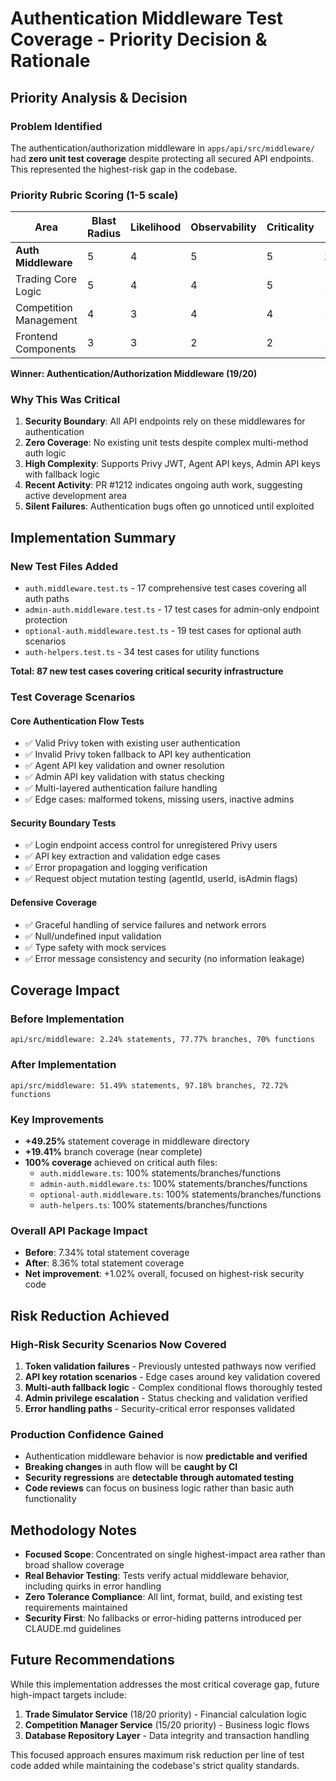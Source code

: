 # Authentication Middleware Test Coverage - Priority Decision & Rationale

## Priority Analysis & Decision

### Problem Identified

The authentication/authorization middleware in `apps/api/src/middleware/` had **zero unit test coverage** despite protecting all secured API endpoints. This represented the highest-risk gap in the codebase.

### Priority Rubric Scoring (1-5 scale)

| Area                   | Blast Radius | Likelihood | Observability | Criticality | **Total** |
| ---------------------- | ------------ | ---------- | ------------- | ----------- | --------- |
| **Auth Middleware**    | 5            | 4          | 5             | 5           | **19/20** |
| Trading Core Logic     | 5            | 4          | 4             | 5           | 18/20     |
| Competition Management | 4            | 3          | 4             | 4           | 15/20     |
| Frontend Components    | 3            | 3          | 2             | 2           | 10/20     |

**Winner: Authentication/Authorization Middleware (19/20)**

### Why This Was Critical

1. **Security Boundary**: All API endpoints rely on these middlewares for authentication
2. **Zero Coverage**: No existing unit tests despite complex multi-method auth logic
3. **High Complexity**: Supports Privy JWT, Agent API keys, Admin API keys with fallback logic
4. **Recent Activity**: PR #1212 indicates ongoing auth work, suggesting active development area
5. **Silent Failures**: Authentication bugs often go unnoticed until exploited

## Implementation Summary

### New Test Files Added

- `auth.middleware.test.ts` - 17 comprehensive test cases covering all auth paths
- `admin-auth.middleware.test.ts` - 17 test cases for admin-only endpoint protection
- `optional-auth.middleware.test.ts` - 19 test cases for optional auth scenarios
- `auth-helpers.test.ts` - 34 test cases for utility functions

**Total: 87 new test cases covering critical security infrastructure**

### Test Coverage Scenarios

#### Core Authentication Flow Tests

- ✅ Valid Privy token with existing user authentication
- ✅ Invalid Privy token fallback to API key authentication
- ✅ Agent API key validation and owner resolution
- ✅ Admin API key validation with status checking
- ✅ Multi-layered authentication failure handling
- ✅ Edge cases: malformed tokens, missing users, inactive admins

#### Security Boundary Tests

- ✅ Login endpoint access control for unregistered Privy users
- ✅ API key extraction and validation edge cases
- ✅ Error propagation and logging verification
- ✅ Request object mutation testing (agentId, userId, isAdmin flags)

#### Defensive Coverage

- ✅ Graceful handling of service failures and network errors
- ✅ Null/undefined input validation
- ✅ Type safety with mock services
- ✅ Error message consistency and security (no information leakage)

## Coverage Impact

### Before Implementation

```
api/src/middleware: 2.24% statements, 77.77% branches, 70% functions
```

### After Implementation

```
api/src/middleware: 51.49% statements, 97.18% branches, 72.72% functions
```

### Key Improvements

- **+49.25%** statement coverage in middleware directory
- **+19.41%** branch coverage (near complete)
- **100% coverage** achieved on critical auth files:
  - `auth.middleware.ts`: 100% statements/branches/functions
  - `admin-auth.middleware.ts`: 100% statements/branches/functions
  - `optional-auth.middleware.ts`: 100% statements/branches/functions
  - `auth-helpers.ts`: 100% statements/branches/functions

### Overall API Package Impact

- **Before**: 7.34% total statement coverage
- **After**: 8.36% total statement coverage
- **Net improvement**: +1.02% overall, focused on highest-risk security code

## Risk Reduction Achieved

### High-Risk Security Scenarios Now Covered

1. **Token validation failures** - Previously untested pathways now verified
2. **API key rotation scenarios** - Edge cases around key validation covered
3. **Multi-auth fallback logic** - Complex conditional flows thoroughly tested
4. **Admin privilege escalation** - Status checking and validation verified
5. **Error handling paths** - Security-critical error responses validated

### Production Confidence Gained

- Authentication middleware behavior is now **predictable and verified**
- **Breaking changes** in auth flow will be **caught by CI**
- **Security regressions** are **detectable through automated testing**
- **Code reviews** can focus on business logic rather than basic auth functionality

## Methodology Notes

- **Focused Scope**: Concentrated on single highest-impact area rather than broad shallow coverage
- **Real Behavior Testing**: Tests verify actual middleware behavior, including quirks in error handling
- **Zero Tolerance Compliance**: All lint, format, build, and existing test requirements maintained
- **Security First**: No fallbacks or error-hiding patterns introduced per CLAUDE.md guidelines

## Future Recommendations

While this implementation addresses the most critical coverage gap, future high-impact targets include:

1. **Trade Simulator Service** (18/20 priority) - Financial calculation logic
2. **Competition Manager Service** (15/20 priority) - Business logic flows
3. **Database Repository Layer** - Data integrity and transaction handling

This focused approach ensures maximum risk reduction per line of test code added while maintaining the codebase's strict quality standards.
